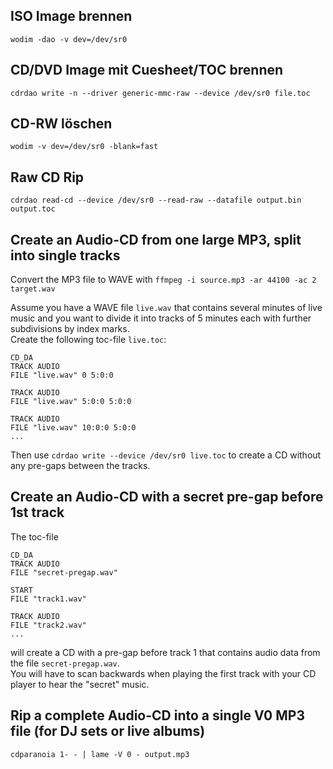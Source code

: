 ISO Image brennen
-----------------
	wodim -dao -v dev=/dev/sr0
	

CD/DVD Image mit Cuesheet/TOC brennen
---------------------------------
	cdrdao write -n --driver generic-mmc-raw --device /dev/sr0 file.toc
	
	
CD-RW löschen
-------------
	wodim -v dev=/dev/sr0 -blank=fast


Raw CD Rip
----------
	cdrdao read-cd --device /dev/sr0 --read-raw --datafile output.bin output.toc


Create an Audio-CD from one large MP3, split into single tracks
---------------------------------------------------------------
Convert the MP3 file to WAVE with `ffmpeg -i source.mp3 -ar 44100 -ac 2 target.wav`

Assume you have a WAVE file `live.wav` that contains several minutes of live music and you want to divide it into tracks of 5 minutes each with further subdivisions by index marks.  
Create the following toc-file `live.toc`:

    CD_DA
    TRACK AUDIO
    FILE "live.wav" 0 5:0:0

    TRACK AUDIO
    FILE "live.wav" 5:0:0 5:0:0

    TRACK AUDIO
    FILE "live.wav" 10:0:0 5:0:0
    ...
    
Then use `cdrdao write --device /dev/sr0 live.toc` to create a CD without any pre-gaps between the tracks.


Create an Audio-CD with a secret pre-gap before 1st track
---------------------------------------------------------
The toc-file

    CD_DA
    TRACK AUDIO
    FILE "secret-pregap.wav"
    
    START
    FILE "track1.wav"
    
    TRACK AUDIO
    FILE "track2.wav"
    ...
    
will create a CD with a pre-gap before track 1 that contains audio data from the file `secret-pregap.wav`.  
You will have to scan backwards when playing the first track with your CD player to hear the "secret" music.


Rip a complete Audio-CD into a single V0 MP3 file (for DJ sets or live albums)
---------------------------------------------------------------------
	cdparanoia 1- - | lame -V 0 - output.mp3
